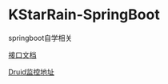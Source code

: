# KStarRain-SpringBoot
springboot自学相关

[接口文档](http://localhost:8176/kstarrain-springboot/doc.html#)

[Druid监控地址](http://localhost:8176/kstarrain-springboot/druid/index.html)

